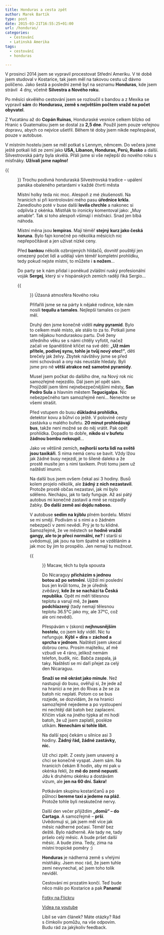 ```yaml
---
title: Honduras a cesta zpět
author: Marek Bartík
type: post
date: 2015-03-21T16:55:25+01:00
url: /honduras/
categories:
  - Cestování
  - Latinská Amerika
tags:
  - cestování
  - honduras

---
```

V prosinci 2014 jsem se vypravil procestovat Střední Ameriku. V té době jsem studoval v Kostarice, tak jsem měl na takovou cestu už dávno políčeno. Jako šestá a poslední země byl na seznamu **Honduras**, kde jsem strávil  4 dny, včetně **Silvestra a Nového roku**.

Po měsíci skvělého cestování jsem se rozloučil s bandou a z Mexika se vypravil **sám** do **Hondurasu, země s největším počtem vražd na počet obyvatel**.

Z Yucatánu až do **Copán Ruinas**, Honduraské vesnice celkem blízko od Hranic s Guatemalou jsem se dostal za **2,5 dne**. Použil jsem pouze veřejnou dopravu, abych co nejvíce ušetřil. Během té doby jsem nikde nepřespával, pouze v autobuse.

V místním hostelu jsem se měl potkat s Lennym, němcem. Do večera jsme ještě potkali lidi ze zemí jako **USA, Libanon, Honduras, Perú, Rusko** a další. Silvestrovská párty byla skvělá. Přáli jsme si vše nejlepší do nového roku s mísťnáky. **Užívali jsme naplno!**

{{<figure id="attachment_592" src="/wp-content/uploads/2015/03/DSC_1770-1024x683.jpg" alt="honduras new year's eve silvestr nuevo ano">}}
Trochu podivná honduraská Silvestrovská tradice &#8211; upálení panáka obaleného petardami v každé čtvrti města

Místní holky teda nic moc. Alespoň z mé zkušenosti. Na hranicích si při kontrolování mého pasu **úřednice krkla**. Zanedlouho poté v buse další **lovila chrchle** a nakonec si odplivla z okénka. Místňák to ironicky komentoval jako: &#8222;Muy amable&#8220;. Tak si toho alespoň všímají i mísťnáci. Snad jen blbá náhoda.

Místní měna jsou **lempiras**. Mají téměř **stejný kurz jako česká koruna**. Bylo fajn konečně po několika měsících nic nepřepočítávat a jen užívat nízké ceny.

Před **bankou** několik ozbrojených hlídačů, dovnitř pouštějí jen omezený počet lidí a udělají vám téměř kompletní prohlídku, tedy pokud nejste místní, to můžete i **s nožem**&#8230;

Do party se k nám přidal i poněkud zvláštní ruský profesionální voják **Sergej**, který si v hispánských zemích raději říká Sergio&#8230;

{{<figure id="attachment_593" src="/wp-content/uploads/2015/03/DSC_1858-1024x683.jpg" alt="Honduras New year's eve new year travel">}}
Úžasná atmosféra Nového roku

Přifařili jsme se na párty k nějaké rodince, kde nám nosili **tequilu a tamales**. Nejlepší tamales co jsem měl.

Druhý den jsme konečně viděli **ruiny pyramid**. Bylo to celkem malé místo, ale stálo to za to. Potkali jsme tam nějakou honduraskou partu. Dvě ženy středního věku se s námi chtěly vyfotit, načež začali ve španělštině křičet na své děti: **&#8222;Už mám přítele, podívej synu, tohle je tvůj nový otec!&#8220;**, děti brečely jak želvy. Zbytek návštěvy jsme se před nimi schovávali a ony nás neustále hledaly. Byli jsme pro ně **větší atrakce než samotné pyramidy**.

Musel jsem počkat do dalšího dne, na Nový rok nic samozřejmě nejezdilo. Dál jsem jel opět sám. Projížděl jsem těmi nejnebezpečnějšími městy, **San Pedro Sula** a hlavním městem **Tegucigalpa**. Nic nebezpečného tam samozřejmě není&#8230; Nenechte se všemi strašit.

Před vstupem do busu **důkladná prohlídka**, detektor kovu a bůhví co ještě. V polovině cesty zastávka u malého bufetu. **20 minut prohledávají bus**, takže není možné se do něj vrátit. Pak opět prohlídka. Dopadlo to dobře, **nikdo si v bufetu žádnou bombu nekoupil**&#8230;

Jako ve většině zemích, **nejhorší sorta lidí na světě jsou taxikáři**. S nima nemá cenu se bavit. Vždy lžou jak žádné busy nejezdí, je to šíleně daleko a že prostě musíte jen s nimi taxíkem. Proti tomu jsem už naštěstí imunní.

Na další bus jsem ovšem čekal asi 3 hodiny. Busů kolem projelo několik, ale **žádný z nich nezastavil**. Protože prostě občas nezastaví, jak mi bylo sděleno. Nechápu, jak to tady funguje. Až asi pátý autobus mi konečně zastavil a mně se rozpadly žabky. **Do další země asi dojdu naboso.**

V autobuse **sedím na kýblu** plném bordelu. Místní se mi smějí. Podívám si s nimi a o žádném nebezpečí v zemi nevědí. Prý je to tu klidné. Samozřejmě, že ve městech se **hodně vraždí gangy, ale to je přeci normální, ne?** I starší si uvědomují, jak jsou na tom špatně se vzděláním a jak moc by jim to prospělo. Jen nemají tu možnost.

{{<figure id="attachment_594" src="/wp-content/uploads/2015/03/DSC_1785-1024x684.jpg" alt="macaw copán ruinas honduras">}}
Macaw, těch tu byla spousta

Do Nicaraguy **přicházím s jednou botou až po setmění**. Ujíždí mi poslední bus jen kvůli tomu, že je úředník zvědavý, **kde že se nachází ta Česká republika**. Opět mi měří tělesnou teplotu a varují mě, že **jsem podchlazený** (tady nemají tělesnou teplotu 36.5°C jako my, ale 37°C, což ale oni nevědí).

Přespávám v (skoro) **nejhnusnějším hostelu**, co jsem kdy viděl. Nic tu nefunguje. **Kýbl + díra = záchod a sprcha v jednom**. Naštěstí jsem ukecal dobrou cenu. Prosím majitelku, ať mě vzbudí ve 4 ráno, jelikož nemám telefon, budík, nic. Babča zaspala, já taky. Naštěstí se mi daří přejet za celý den Nicaraguu.

**Snaží se mě okrást jako minule**. Než nastupuji do busu, ověřuji si, že jede až na hranici a ne jen do Rivas a že se za batoh nic neplatí. Potom co se bus rozjede, se dozvídám, že na hranici samozřejmě nejedeme a po vystoupení mi nechtějí dát batoh bez zaplacení. Křičím však na jiného týpka ať mi hodí batoh, že už jsem zaplatil, posléze utíkám. **Nenechám si tohle líbit.**

Na další spoj čekám u silnice asi 3 hodiny. **Žádný řád, žádné zastávky, nic.**

Už chci zpět. Z cesty jsem unavený a chci se konečně vyspat. Jsem sám. Na hranicích čekám 8 hodin, aby mi pak u okénka řekli, že **mě do země nepustí**. Jdu k druhému okénku a dostávám vízum, ale **jen na 60 dní. Sakra!**

Potkávám skupinu kostaričanů a po půlnoci **bereme taxi a jedeme na pláž**. Protože tohle byli neskutečné nervy.

Další den večer přijíždím **&#8222;domů&#8220; &#8211; do Cartaga**. A samozřejmě &#8211; **prší**. Uvědomuji si, jak jsem měl více jak měsíc nádherné počasí. Téměř bez deště. Bylo nádherně. Ale tady ne, tady pršelo celý měsíc. A bude pršet další měsíc. A bude zima. Tedy, zima na místní tropické poměry :)

**Honduras** je nádherná země s vřelými místňáky. Jsem moc rád, že jsem tuhle zemi nevynechal, ač jsem toho tolik neviděl.

Cestování mi prozatím končí. Teď bude něco málo po Kostarice a pak **Panamá**!

[Fotky na Flickru][4]

[Videa na youtube][5]

Líbil se vám článek? Máte otázky? Rád s čímkoliv pomůžu, na vše odpovím. Budu rád za jakýkoliv feedback.

 [1]: https://yahoodka.cz/wp-content/uploads/2015/03/DSC_1770.jpg
 [2]: https://yahoodka.cz/wp-content/uploads/2015/03/DSC_1858.jpg
 [3]: https://yahoodka.cz/wp-content/uploads/2015/03/DSC_1785.jpg
 [4]: https://www.flickr.com/photos/bartimar/sets/72157647842648664/
 [5]: https://www.youtube.com/watch?v=DOjb9hZU23Y&list=PLX6Ph1m5eSmF40lSGGe98bR58bW7Bkg0w&index=15